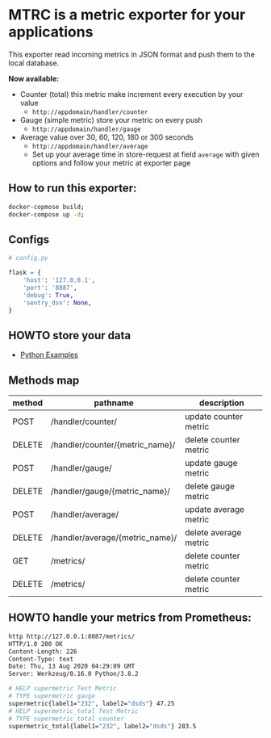 # MTRC is a metric exporter for your applications

This exporter read incoming metrics in JSON format and push them to the local database.

**Now available:**

-   Counter (total) this metric make increment every execution by your value
    -   `http://appdomain/handler/counter`
-   Gauge (simple metric) store your metric on every push
    -   `http://appdomain/handler/gauge`
-   Average value over 30, 60, 120, 180 or 300 seconds
    -   `http://appdomain/handler/average`
    -   Set up your average time in store-request at field `average` with given options and follow your metric at exporter page

## How to run this exporter:

```bash
docker-copmose build;
docker-compose up -d;
```

## Configs

```python
# config.py

flask = {
    'host': '127.0.0.1',
    'port': '8087',
    'debug': True,
    'sentry_dsn': None,
}
```

## HOWTO store your data

-   [Python Examples](https://github.com/lundgrenalex/mtrc/wiki/Metrics-primitives-in-MRTC)

## Methods map

| method | pathname                        | description           |
| ------ | ------------------------------- | --------------------- |
| POST   | /handler/counter/               | update counter metric |
| DELETE | /handler/counter/{metric_name}/ | delete counter metric |
| POST   | /handler/gauge/                 | update gauge metric   |
| DELETE | /handler/gauge/{metric_name}/   | delete gauge metric   |
| POST   | /handler/average/               | update average metric |
| DELETE | /handler/average/{metric_name}/ | delete average metric |
| GET    | /metrics/                       | delete counter metric |
| DELETE | /metrics/                       | delete counter metric |

## HOWTO handle your metrics from Prometheus:

```bash
http http://127.0.0.1:8087/metrics/                                
HTTP/1.0 200 OK
Content-Length: 226
Content-Type: text
Date: Thu, 13 Aug 2020 04:29:09 GMT
Server: Werkzeug/0.16.0 Python/3.8.2

# HELP supermetric Test Metric
# TYPE supermetric gauge
supermetric{label1="232", label2="dsds"} 47.25
# HELP supermetric_total Test Metric
# TYPE supermetric_total counter
supermetric_total{label1="232", label2="dsds"} 283.5
```
